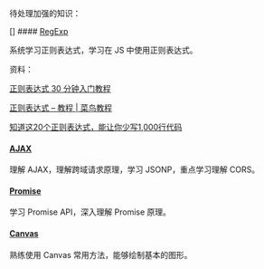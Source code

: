 待处理加强的知识：

[] ####  [RegExp](https://github.com/china-kook/Liao_JS_practice-set/blob/master/%E6%A0%87%E5%87%86%E5%AF%B9%E8%B1%A1/RegExp.md)

系统学习正则表达式，学习在 JS 中使用正则表达式。

资料：

[正则表达式 30 分钟入门教程](http://www.cnblogs.com/deerchao/archive/2006/08/24/zhengzhe30fengzhongjiaocheng.html)

[正则表达式 – 教程 | 菜鸟教程](http://www.runoob.com/regexp/regexp-tutorial.html)

[知道这20个正则表达式，能让你少写1,000行代码](https://www.jianshu.com/p/e7bb97218946)

#### [AJAX](https://github.com/china-kook/Liao_JS_practice-set/blob/master/%E6%B5%8F%E8%A7%88%E5%99%A8/AJAX.md)

理解 AJAX，理解跨域请求原理，学习 JSONP，重点学习理解 CORS。

#### [Promise](https://github.com/china-kook/Liao_JS_practice-set/blob/master/%E6%B5%8F%E8%A7%88%E5%99%A8/Promise.md)

学习 Promise API，深入理解 Promise 原理。

#### [Canvas](https://github.com/china-kook/Liao_JS_practice-set/blob/master/%E6%B5%8F%E8%A7%88%E5%99%A8/Canvas.md)

熟练使用 Canvas 常用方法，能够绘制基本的图形。